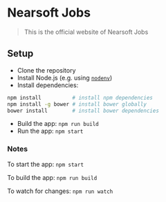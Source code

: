# Nearsoft Jobs

> This is the official website of Nearsoft Jobs

## Setup

* Clone the repository
* Install Node.js (e.g. using [`nodenv`](https://github.com/nodenv/nodenv))
* Install dependencies:

```bash
npm install          # install npm dependencies
npm install -g bower # install bower globally
bower install        # install bower dependencies
```

* Build the app: `npm run build`
* Run the app: `npm start`

### Notes

To start the app: `npm start`

To build the app: `npm run build`

To watch for changes: `npm run watch`

